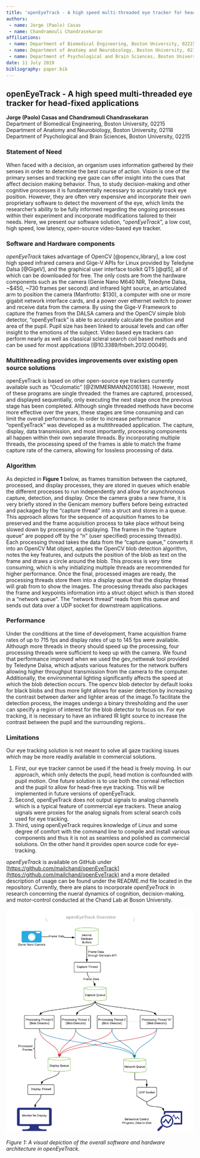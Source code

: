 ```yaml
---
title: 'openEyeTrack - A high speed multi-threaded eye tracker for head-fixed applications'
authors:
 - name: Jorge (Paolo) Casas
 - name: Chandramouli Chandrasekaran
affiliations:
 - name: Department of Biomedical Engineering, Boston University, 02215
 - name: Department of Anatomy and Neurobiology, Boston University, 02118
 - name: Department of Psychological and Brain Sciences, Boston University, 02215
date: 11 July 2019
bibliography: paper.bib
---
```



## openEyeTrack - A high speed multi-threaded eye tracker for head-fixed applications

**Jorge (Paolo) Casas and Chandramouli Chandrasekaran** <br>
Department of Biomedical Engineering, Boston University, 02215  <br>
Department of Anatomy and Neurobiology, Boston University, 02118 <br>
Department of Psychological and Brain Sciences, Boston University, 02215

### Statement of Need

When faced with a decision, an organism uses information gathered by their senses in order to determine the best course of action. Vision is one of the primary senses and tracking eye gaze can offer insight into the cues that affect decision making behavior. Thus, to study decision-making and other cognitive processes it is fundamentally necessary to accurately track eye position. However, they  are often very expensive and incorporate their own proprietary software to detect the movement of the eye, which limits the researcher’s ability to be fully informed regarding the ongoing processes within their experiment and incorporate modifications tailored to their needs. Here, we present our software solution, “_openEyeTrack_”, a low cost, high speed, low latency, open-source video-based eye tracker. 


### Software and Hardware components 

_openEyeTrack_ takes advantage of OpenCV [@opencv_library], a low cost high speed infrared camera and Gige-V APIs for Linux provided by Teledyne Dalsa [@GigeV], and the graphical user interface toolkit QT5 [@qt5], all of which can be downloaded for free. The only costs are from the hardware components such as the camera (Genie Nano M640 NIR, Teledyne Dalsa, ~$450, ~730 frames per second) and infrared light source, an articulated arm to position the camera (Manfrotto: $130), a computer with one or more gigabit network interface cards, and a power over ethernet switch to power and receive data from the camera. By using the Gige-V Framework to capture the frames from the DALSA camera and the OpenCV simple blob detector, “openEyeTrack” is able to accurately calculate the position and area of the pupil. Pupil size has been linked to arousal levels and can offer insight to the emotions of the subject. Video based eye trackers can perform nearly as well as classical scleral search coil based methods and can be used for most applications [@10.3389/fnbeh.2012.00049]. 


### Multithreading provides improvements over existing open source solutions

openEyeTrack is based on other open-source eye trackers currently available such as “Oculomatic” [@ZIMMERMANN2016138]. However, most of these programs are single threaded: the frames are captured, processed, and displayed sequentially, only executing the next stage once the previous stage has been completed. Although single threaded  methods have become more effective over the years, these stages are time consuming and can limit the overall performance. In order to increase performance “openEyeTrack” was developed as a multithreaded application. The capture, display, data transmission, and most importantly, processing components all happen within their own separate threads. By incorporating multiple threads, the processing speed of the frames is able to match the frame capture rate of the camera, allowing for lossless processing of data.


### Algorithm

As depicted in **Figure 1** below, as frames transition between the captured, processed, and display processes, they are stored in queues which enable the different processes to run independently  and allow for asynchronous capture, detection, and display. Once the camera grabs a new frame, it is very briefly stored in the Genicam memory buffers before being extracted and packaged by the “capture thread” into a struct and stores in a queue. This approach allows for the sequence of acquisition frames to be preserved and the frame acquisition process to take place without being slowed down by processing or displaying. The frames in the “capture queue” are popped off by the “n” (user specified) processing thread(s). Each processing thread takes the data from the “capture queue,” converts it into an OpenCV Mat object, applies the OpenCV blob detection algorithm, notes the key features, and outputs the position of the blob as text on the frame and  draws a circle around the blob. This process is very time consuming, which is why initializing multiple threads are recommended for higher performance. Once the final, processed images are ready, the processing threads store them into a display queue that the display thread will grab from to show the images. The processing threads also packages the frame and keypoints information into a struct object which is then stored in a “network queue”. The “network thread” reads from this queue and sends out data over a UDP socket for downstream applications.
 
### Performance 


Under the conditions at the time of development, frame acquisition frame rates of up to 715 fps and display rates of up to 145 fps were available. Although more threads in theory should speed up the processing, four processing threads were sufficient to keep up with the camera. We found that performance improved when we used the gev_nettweak tool provided by Teledyne Dalsa, which adjusts various features for the network buffers allowing higher throughput transmission from the camera to the computer. Additionally, the environmental lighting significantly affects the speed at which the blob detection occurs. The opencv blob detector by default looks for black blobs and thus more light allows for easier detection by increasing the contrast between darker and lighter areas of the image.To facilitate the detection process, the images undergo a binary thresholding and the user can specify a region of interest for the blob detector to focus on. For eye tracking, it is necessary to have an infrared IR light source to increase the contrast between the pupil and the surrounding regions.. 

### Limitations

 Our eye tracking solution is not meant to solve all gaze tracking issues which may be more readily available in commercial solutions. 


1. First, our eye tracker cannot be used if the head is freely moving. In our approach, which only detects the pupil, head motion is confounded with pupil motion. One future solution is to use both the corneal reflection and the pupil to allow for head-free eye tracking. This will be implemented in future versions of openEyeTrack.
2. Second, openEyeTrack does not output signals to analog channels which is a typical feature of commercial eye trackers. These analog signals were proxies for the analog signals from scleral search coils used for eye tracking. 
3. Third, using openEyeTrack requires knowledge of Linux and some degree of comfort with the command line to compile and install various components and thus it is not as seamless and polished as commercial solutions. On the other hand it provides open source code for eye-tracking.

_openEyeTrack_ is available on GitHub under [https://github.com/mailchand/openEyeTrack](https://github.com/mailchand/openEyeTrack) and a more detailed description of usage can be found under the README.md file located in the repository. Currently, there are plans to incorporate _openEyeTrack_ in research concerning the nueral dynamics of cognition, decision-making, and motor-control conducted at the Chand Lab at Boson University.

![Overview](/docs/openEyeTrack_Overview.png)

 *Figure 1: A visual depiction of the overall software and hardware architecture in openEyeTrack.*
